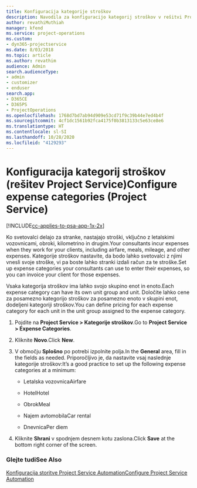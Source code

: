 ```yaml
---
title: Konfiguracija kategorije stroškov
description: Navodila za konfiguracijo kategorij stroškov v rešitvi Project Service
author: revathiMuthiah
manager: kfend
ms.service: project-operations
ms.custom:
- dyn365-projectservice
ms.date: 8/03/2018
ms.topic: article
ms.author: revathim
audience: Admin
search.audienceType:
- admin
- customizer
- enduser
search.app:
- D365CE
- D365PS
- ProjectOperations
ms.openlocfilehash: 1768d7bd7ab94d909e53cd71f9c39b44e7ed4b4f
ms.sourcegitcommit: 4cf1dc1561b92fca4175f0b3813133c5e63ce8e6
ms.translationtype: HT
ms.contentlocale: sl-SI
ms.lasthandoff: 10/28/2020
ms.locfileid: "4129293"
---
```

# <a name="configure-expense-categories-project-service"></a><span data-ttu-id="9d69c-103">Konfiguracija kategorij stroškov (rešitev Project Service)</span><span class="sxs-lookup"><span data-stu-id="9d69c-103">Configure expense categories (Project Service)</span></span>

[!INCLUDE[cc-applies-to-psa-app-1x-2x](../includes/cc-applies-to-psa-app-1x-2x.md)]

<span data-ttu-id="9d69c-104">Ko svetovalci delajo za stranke, nastajajo stroški, vključno z letalskimi vozovnicami, obroki, kilometrino in drugim.</span><span class="sxs-lookup"><span data-stu-id="9d69c-104">Your consultants incur expenses when they work for your clients, including airfare, meals, mileage, and other expenses.</span></span> <span data-ttu-id="9d69c-105">Kategorije stroškov nastavite, da bodo lahko svetovalci z njimi vnesli svoje stroške, vi pa boste lahko stranki izdali račun za te stroške.</span><span class="sxs-lookup"><span data-stu-id="9d69c-105">Set up expense categories your consultants can use to enter their expenses, so you can invoice your client for those expenses.</span></span>  
  
<span data-ttu-id="9d69c-106">Vsaka kategorija stroškov ima lahko svojo skupino enot in enoto.</span><span class="sxs-lookup"><span data-stu-id="9d69c-106">Each expense category can have its own unit group and unit.</span></span> <span data-ttu-id="9d69c-107">Določite lahko cene za posamezno kategorijo stroškov za posamezno enoto v skupini enot, dodeljeni kategoriji stroškov.</span><span class="sxs-lookup"><span data-stu-id="9d69c-107">You can define pricing for each expense category for each unit in the unit group assigned to the expense category.</span></span>  
  
1.  <span data-ttu-id="9d69c-108">Pojdite na **Project Service > Kategorije stroškov**.</span><span class="sxs-lookup"><span data-stu-id="9d69c-108">Go to **Project Service > Expense Categories**.</span></span>  
  
2.  <span data-ttu-id="9d69c-109">Kliknite **Novo**.</span><span class="sxs-lookup"><span data-stu-id="9d69c-109">Click **New**.</span></span>  
  
3.  <span data-ttu-id="9d69c-110">V območju **Splošno** po potrebi izpolnite polja.</span><span class="sxs-lookup"><span data-stu-id="9d69c-110">In the **General** area, fill in the fields as needed.</span></span> <span data-ttu-id="9d69c-111">Priporočljivo je, da nastavite vsaj naslednje kategorije stroškov:</span><span class="sxs-lookup"><span data-stu-id="9d69c-111">It’s a good practice to set up the following expense categories at a minimum:</span></span>  
  
    -   <span data-ttu-id="9d69c-112">Letalska vozovnica</span><span class="sxs-lookup"><span data-stu-id="9d69c-112">Airfare</span></span>  
  
    -   <span data-ttu-id="9d69c-113">Hotel</span><span class="sxs-lookup"><span data-stu-id="9d69c-113">Hotel</span></span>  
  
    -   <span data-ttu-id="9d69c-114">Obrok</span><span class="sxs-lookup"><span data-stu-id="9d69c-114">Meal</span></span>  
  
    -   <span data-ttu-id="9d69c-115">Najem avtomobila</span><span class="sxs-lookup"><span data-stu-id="9d69c-115">Car rental</span></span>  
  
    -   <span data-ttu-id="9d69c-116">Dnevnica</span><span class="sxs-lookup"><span data-stu-id="9d69c-116">Per diem</span></span>  
  
4.  <span data-ttu-id="9d69c-117">Kliknite **Shrani** v spodnjem desnem kotu zaslona.</span><span class="sxs-lookup"><span data-stu-id="9d69c-117">Click **Save** at the bottom right corner of the screen.</span></span>  
  
### <a name="see-also"></a><span data-ttu-id="9d69c-118">Glejte tudi</span><span class="sxs-lookup"><span data-stu-id="9d69c-118">See Also</span></span>  
 [<span data-ttu-id="9d69c-119">Konfiguracija storitve Project Service Automation</span><span class="sxs-lookup"><span data-stu-id="9d69c-119">Configure Project Service Automation</span></span>](../psa/configure.md)
